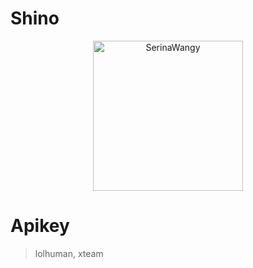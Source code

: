 # Shino
<p align="center">
<img src="https://i.ibb.co/nsF4sdX/E8bu0-OKX0-Ao-WKKc.jpg" alt="SerinaWangy" width="240" height="240"/>
</p>


# Apikey
> lolhuman,
> xteam

